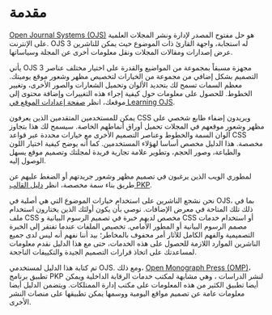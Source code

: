 # مقدمة

[Open Journal Systems (OJS)](https://pkp.sfu.ca/ojs/) هو حل مفتوح المصدر لإدارة ونشر المجلات العلمية على الإنترنت. OJS 3 له استجابة، واجهة القارئ ذات الموضوع حيث يمكن للناشرين عرض إصدارات ومقالات المجلات ونقل معلومات أخرى عن المجلة وسياساتها.

يأتي OJS 3 مجهزة مسبقاً بمجموعة من المواضيع والقدرة على اختيار مختلف عناصر التصميم بشكل إضافي من مجموعة من الخيارات لتخصيص مظهر وشعور موقع يوميتك. معظم السمات تسمح لك بتحديد الألوان وتحميل الشعارات والصور الأخرى، وتغيير الخطوط. للحصول على معلومات حول كيفية إجراء هذه التغييرات وإضافة محتوى إلى موقعك، انظر [صفحة إعدادات الموقع في Learning OJS](https://docs.pkp.sfu.ca/learning-ojs/en/settings-website).

يمكن للمستخدمين المتقدمين الذين يعرفون CSS ويريدون إضفاء طابع شخصي على مظهر وشعور موقعهم في المجلات تحميل أوراق أنماطهم الخاصة. سيسمح لك هذا بتجاوز ألوان السمة والخطوط وعناصر التصميم الأخرى مع خيارات محددة عبر قواعد CSS مخصصة. هذا الدليل مخصص أساسا لهؤلاء المستخدمين. كما أنه يوضح كيفية اختيار اللون والطباعة، وصور الحجم، وتطوير علامة تجارية فريدة لمجلتك وتصميم موقع يسهل الوصول إليه.

لمطوري الويب الذين يرغبون في تصميم مظهر وشعور جريدتهم أو الضغط عليهم عن طريق بناء سمة مخصصة، انظر [دليل القالب PKP](https://docs.pkp.sfu.ca/pkp-theming-guide/en/).

نحن نشجع الناشرين على استخدام خيارات الموضوع التي هي أصلية في OJS، بما في ذلك تلك المتاحة في معرض الإضافات. نوصي بأن يكون أولئك الذين يختارون استخدام ملف CSS مخصص لديهم خبرة في تصميم الرسوم البيانية و CSS أو استخدام خدمات مصمم الرسوم البيانية أو المطور الأمامي. تخصيص الملفات عندما تفتقر إلى الخبرة التصميمية والفهم الكامل للآثار أمر محفوف بالمخاطر؛ بيد أننا نفهم أنه ليس لدى جميع الناشرين الموارد اللازمة للحصول على هذه الخدمات، حتى مع هذا الدليل نقدم معلومات لمساعدتك على اتخاذ قرارات التصميم الجيدة والتكييفات الناجحة.

تم كتابة هذا الدليل لمستخدمي OJS. ومع ذلك، [Open Monograph Press (OMP)](https://pkp.sfu.ca/omp/)، تطبيق برنامج PKP لنشر الدراسات ، وهي مشابهة لمكتب خدمات الرقابة الداخلية ويمكن أيضا تطبيق الكثير من هذه المعلومات على مكتب إدارة الممتلكات. ويتضمن الدليل أيضا معلومات عامة عن تصميم مواقع اليومية ووسمها يمكن تطبيقها على منصات النشر الأخرى.
